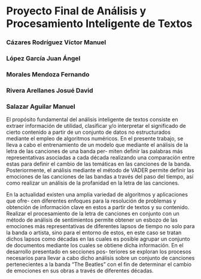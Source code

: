 # Proyecto Final de Análisis y Procesamiento Inteligente de Textos

### Cázares Rodríguez Víctor Manuel
### López García Juan Ángel
### Morales Mendoza Fernando
### Rivera Arellanes Josué David
### Salazar Aguilar Manuel


El propósito fundamental del análisis inteligente de textos consiste
en extraer información de utilidad, clasificar y/o interpretar el significado de cierto
contenido a partir de un conjunto de datos no estructurados mediante el empleo de
algoritmos numéricos. En el presente trabajo, se lleva a cabo el entrenamiento de
un modelo que mediante el análisis de la letra de las canciones de una banda per-
miten definir las palabras más representativas asociadas a cada década realizando
una comparación entre estas para definir el cambio de las temáticas en las canciones
de la banda. Posteriormente, el análisis mediante el método de VADER permite
definir las emociones de las canciones de las bandas a través del paso del tiempo, así
como realizar un análisis de la profanidad en la letra de las canciones.


En la actualidad existen una amplia variedad de algoritmos y aplicaciones que ofre-
cen diferentes enfoques para la resolución de problemas y obtención de información
clave en estos a partir de textos y su contenido. Realizar el procesamiento de la letra
de canciones en conjunto con un método de análisis de sentimientos permite obtener
un esbozo de las emociones más representativas de diferentes lapsos de tiempo no solo
para la banda o artista, sino para el entorno de estos, en este caso se tratan dichos lapsos
como décadas en las cuales es posible agrupar un conjunto de documentos mediante
los cuales se obtiene dicha información. En el desarrollo presentado en secciones pos-
teriores se exploran los procesos necesarios para llevar a cabo dicho análisis sobre un
conjunto de canciones pertenecientes a la banda “The Beatles” con el fin de determinar
el cambio de emociones en sus obras a través de diferentes décadas.
